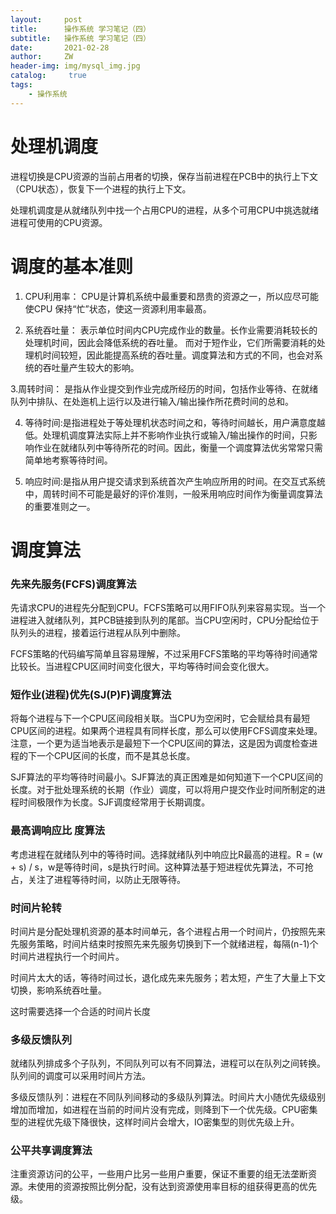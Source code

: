 ```yaml
---
layout:     post
title:      操作系统 学习笔记（四）
subtitle:   操作系统 学习笔记（四）
date:       2021-02-28
author:     ZW
header-img: img/mysql_img.jpg
catalog: 	 true
tags:
    - 操作系统
---
```



# 处理机调度

进程切换是CPU资源的当前占用者的切换，保存当前进程在PCB中的执行上下文（CPU状态），恢复下一个进程的执行上下文。

处理机调度是从就绪队列中找一个占用CPU的进程，从多个可用CPU中挑选就绪进程可使用的CPU资源。

# 调度的基本准则
1. CPU利用率：
CPU是计算机系统中最重要和昂贵的资源之一，所以应尽可能使CPU 保持“忙”状态，使这一资源利用率最髙。

2. 系统吞吐量：
表示单位时间内CPU完成作业的数量。长作业需要消耗较长的处理机时间，因此会降低系统的吞吐量。
而对于短作业，它们所需要消耗的处理机时间较短，因此能提高系统的吞吐量。调度算法和方式的不同，也会对系统的吞吐量产生较大的影响。

3.周转时间：
是指从作业提交到作业完成所经历的时间，包括作业等待、在就绪队列中排队、在处迤机上运行以及进行输入/输出操作所花费时间的总和。

4. 等待时间:是指进程处于等处理机状态时间之和，等待时间越长，用户满意度越低。处理机调度算法实际上并不影响作业执行或输入/输出操作的时间，只影响作业在就绪队列中等待所花的时间。因此，衡量一个调度算法优劣常常只需简单地考察等待时间。

5. 响应时间:是指从用户提交请求到系统首次产生响应所用的时间。在交互式系统中，周转时间不可能是最好的评价准则，一般釆用响应时间作为衡量调度算法的重要准则之一。


# 调度算法
### 先来先服务(FCFS)调度算法
先请求CPU的进程先分配到CPU。FCFS策略可以用FIFO队列来容易实现。当一个进程进入就绪队列，其PCB链接到队列的尾部。当CPU空闲时，CPU分配给位于队列头的进程，接着运行进程从队列中删除。

FCFS策略的代码编写简单且容易理解，不过采用FCFS策略的平均等待时间通常比较长。当进程CPU区间时间变化很大，平均等待时间会变化很大。


### 短作业(进程)优先(SJ(P)F)调度算法
将每个进程与下一个CPU区间段相关联。当CPU为空闲时，它会赋给具有最短CPU区间的进程。如果两个进程具有同样长度，那么可以使用FCFS调度来处理。注意，一个更为适当地表示是最短下一个CPU区间的算法，这是因为调度检查进程的下一个CPU区间的长度，而不是其总长度。

SJF算法的平均等待时间最小。SJF算法的真正困难是如何知道下一个CPU区间的长度。对于批处理系统的长期（作业）调度，可以将用户提交作业时间所制定的进程时间极限作为长度。SJF调度经常用于长期调度。



### 最高调响应比 度算法
考虑进程在就绪队列中的等待时间。选择就绪队列中响应比R最高的进程。R = (w + s) / s，w是等待时间，s是执行时间。这种算法基于短进程优先算法，不可抢占，关注了进程等待时间，以防止无限等待。


### 时间片轮转
时间片是分配处理机资源的基本时间单元，各个进程占用一个时间片，仍按照先来先服务策略，时间片结束时按照先来先服务切换到下一个就绪进程，每隔(n-1)个时间片进程执行一个时间片。

时间片太大的话，等待时间过长，退化成先来先服务；若太短，产生了大量上下文切换，影响系统吞吐量。

这时需要选择一个合适的时间片长度


### 多级反馈队列
就绪队列排成多个子队列，不同队列可以有不同算法，进程可以在队列之间转换。队列间的调度可以采用时间片方法。

多级反馈队列：进程在不同队列间移动的多级队列算法。时间片大小随优先级级别增加而增加，如进程在当前的时间片没有完成，则降到下一个优先级。CPU密集型的进程优先级下降很快，这样时间片会增大，IO密集型的则优先级上升。


### 公平共享调度算法
注重资源访问的公平，一些用户比另一些用户重要，保证不重要的组无法垄断资源。未使用的资源按照比例分配，没有达到资源使用率目标的组获得更高的优先级。

